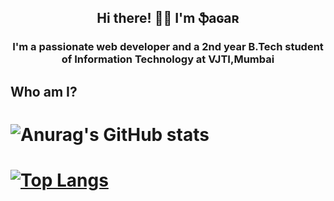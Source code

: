 <div align="center">

<h2>Hi there! 👋🤓 I'm ֆaɢaʀ </h2>

</div>

<div align="center">

<h3>I'm a passionate web developer and a 2nd year B.Tech student of Information Technology at VJTI,Mumbai</h2>

</div>


## Who am I?

# ![Anurag's GitHub stats](https://github-readme-stats.vercel.app/api?username=sagarmude7&show_icons=true&theme=radical)
# [![Top Langs](https://github-readme-stats.vercel.app/api/top-langs/?username=sagarmude7&layout=compact)](https://github.com/anuraghazra/github-readme-stats)


<!--
**sagarmude7/sagarmude7** is a ✨ _special_ ✨ repository because its `README.md` (this file) appears on your GitHub profile.

Here are some ideas to get you started:

- 🔭 I’m currently working on ...
- 🌱 I’m currently learning ...
- 👯 I’m looking to collaborate on ...
- 🤔 I’m looking for help with ...
- 💬 Ask me about ...
- 📫 How to reach me: ...
- 😄 Pronouns: ...
- ⚡ Fun fact: ...
-->

